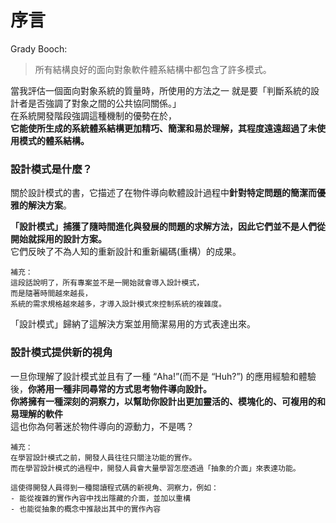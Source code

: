 # 序言

Grady Booch:

> 所有結構良好的面向對象軟件體系結構中都包含了許多模式。

當我評估一個面向對象系統的質量時，所使用的方法之一
就是要「判斷系統的設計者是否強調了對象之間的公共協同關係。」  
在系統開發階段強調這種機制的優勢在於，  
**它能使所生成的系統體系結構更加精巧、簡潔和易於理解，其程度遠遠超過了未使用模式的體系結構。**


### 設計模式是什麼？

關於設計模式的書，它描述了在物件導向軟體設計過程中**針對特定問題的簡潔而優雅的解決方案**。

**「設計模式」捕獲了隨時間進化與發展的問題的求解方法，因此它們並不是人們從開始就採用的設計方案。**   
它們反映了不為人知的重新設計和重新編碼(重構）的成果。

```
補充：
這段話說明了，所有專案並不是一開始就會導入設計模式，
而是隨著時間越來越長，
系統的需求規格越來越多，才導入設計模式來控制系統的複雜度。
```

「設計模式」歸納了這解決方案並用簡潔易用的方式表達出來。

### 設計模式提供新的視角
一旦你理解了設計模式並且有了一種 “Aha!”(而不是 “Huh?”) 的應用經驗和體驗後，**你將用一種非同尋常的方式思考物件導向設計。  
你將擁有一種深刻的洞察力，以幫助你設計出更加靈活的、模塊化的、可複用的和易理解的軟件**  
這也你為何著迷於物件導向的源動力，不是嗎？

```
補充：
在學習設計模式之前，開發人員往往只關注功能的實作。
而在學習設計模式的過程中，開發人員會大量學習怎麼透過「抽象的介面」來表達功能。

這使得開發人員得到一種閱讀程式碼的新視角、洞察力，例如：
- 能從複雜的實作內容中找出隱藏的介面，並加以重構
- 也能從抽象的概念中推敲出其中的實作內容
```
